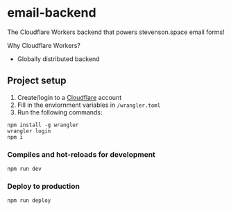 # email-backend
The Cloudflare Workers backend that powers stevenson.space email forms! 

Why Cloudflare Workers?
- Globally distributed backend

## Project setup
1. Create/login to a [Cloudflare](https://cloudflare.com) account
2. Fill in the enviornment variables in `/wrangler.toml`
3. Run the following commands:
```
npm install -g wrangler
wrangler login
npm i
```

### Compiles and hot-reloads for development
```
npm run dev
```

### Deploy to production
```
npm run deploy
```
